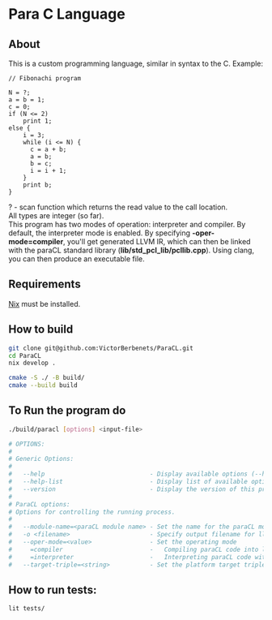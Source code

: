 # Para C Language

## About
This is a custom programming language, similar in syntax to the C. Example:
```
// Fibonachi program

N = ?;
a = b = 1;
c = 0;
if (N <= 2)
    print 1;
else {
    i = 3;
    while (i <= N) {
      c = a + b;
      a = b;
      b = c;
      i = i + 1;
    }
    print b;
}

```
? - scan function which returns the read value to the call location.  
All types are integer (so far).  
This program has two modes of operation: interpreter and compiler. By default, the interpreter mode is enabled. By specifying **-oper-mode=compiler**, you'll get generated LLVM IR, which can then be linked with the paraCL standard library (**lib/std_pcl_lib/pcllib.cpp**). Using clang, you can then produce an executable file.
## Requirements
[Nix](https://nixos.org/download/) must be installed. 
## How to build
```bash
git clone git@github.com:VictorBerbenets/ParaCL.git
cd ParaCL
nix develop .

cmake -S ./ -B build/
cmake --build build
```

## To Run the program do
```bash
./build/paracl [options] <input-file>

# OPTIONS:
#
# Generic Options:
#
#   --help                             - Display available options (--help-hidden for more)
#   --help-list                        - Display list of available options (--help-list-hidden for more)
#   --version                          - Display the version of this program
#
# ParaCL options:
# Options for controlling the running process.
#
#   --module-name=<paraCL module name> - Set the name for the paraCL module
#   -o <filename>                      - Specify output filename for llvm IR
#   --oper-mode=<value>                - Set the operating mode
#     =compiler                        -   Compiling paraCL code into llvm IR
#     =interpreter                     -   Interpreting paraCL code without compiling
#   --target-triple=<string>           - Set the platform target triple
```
## How to run tests:
```bash
lit tests/
```
